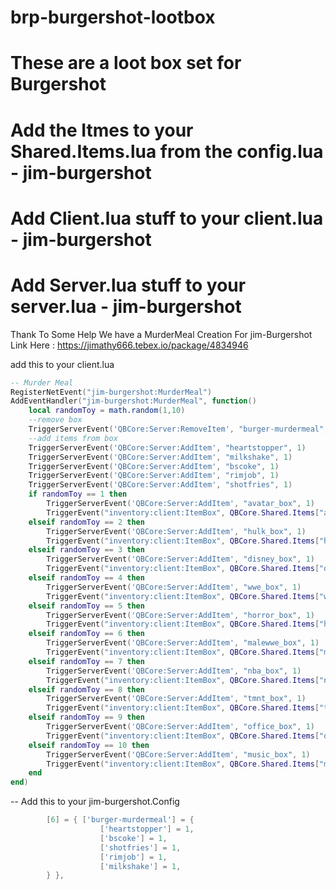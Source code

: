 # brp-burgershot-lootbox

# These are a loot box set for Burgershot

# Add the Itmes to your Shared.Items.lua from the config.lua - jim-burgershot

# Add Client.lua stuff to your client.lua - jim-burgershot

# Add Server.lua stuff to your server.lua - jim-burgershot

Thank To Some Help We have a MurderMeal Creation For jim-Burgershot Link Here : https://jimathy666.tebex.io/package/4834946

add this to your client.lua

```lua
-- Murder Meal
RegisterNetEvent("jim-burgershot:MurderMeal")
AddEventHandler("jim-burgershot:MurderMeal", function()
    local randomToy = math.random(1,10)
    --remove box
    TriggerServerEvent('QBCore:Server:RemoveItem', "burger-murdermeal", 1)
    --add items from box
    TriggerServerEvent('QBCore:Server:AddItem', "heartstopper", 1)
    TriggerServerEvent('QBCore:Server:AddItem', "milkshake", 1)
    TriggerServerEvent('QBCore:Server:AddItem', "bscoke", 1)
    TriggerServerEvent('QBCore:Server:AddItem', "rimjob", 1)
    TriggerServerEvent('QBCore:Server:AddItem', "shotfries", 1)
    if randomToy == 1 then
        TriggerServerEvent('QBCore:Server:AddItem', "avatar_box", 1)
        TriggerEvent("inventory:client:ItemBox", QBCore.Shared.Items["avatar_box"], "add")
    elseif randomToy == 2 then
        TriggerServerEvent('QBCore:Server:AddItem', "hulk_box", 1)
        TriggerEvent("inventory:client:ItemBox", QBCore.Shared.Items["hulk_box"], "add")
    elseif randomToy == 3 then
        TriggerServerEvent('QBCore:Server:AddItem', "disney_box", 1)
        TriggerEvent("inventory:client:ItemBox", QBCore.Shared.Items["disney_box"], "add")
    elseif randomToy == 4 then
        TriggerServerEvent('QBCore:Server:AddItem', "wwe_box", 1)
        TriggerEvent("inventory:client:ItemBox", QBCore.Shared.Items["wwe_box"], "add")
    elseif randomToy == 5 then
        TriggerServerEvent('QBCore:Server:AddItem', "horror_box", 1)
        TriggerEvent("inventory:client:ItemBox", QBCore.Shared.Items["horror_box"], "add")
    elseif randomToy == 6 then
        TriggerServerEvent('QBCore:Server:AddItem', "malewwe_box", 1)
        TriggerEvent("inventory:client:ItemBox", QBCore.Shared.Items["malewwe_box"], "add")
    elseif randomToy == 7 then
        TriggerServerEvent('QBCore:Server:AddItem', "nba_box", 1)
        TriggerEvent("inventory:client:ItemBox", QBCore.Shared.Items["nba_box"], "add")
    elseif randomToy == 8 then
        TriggerServerEvent('QBCore:Server:AddItem', "tmnt_box", 1)
        TriggerEvent("inventory:client:ItemBox", QBCore.Shared.Items["tmnt_box"], "add")
    elseif randomToy == 9 then
        TriggerServerEvent('QBCore:Server:AddItem', "office_box", 1)
        TriggerEvent("inventory:client:ItemBox", QBCore.Shared.Items["office_box"], "add")
    elseif randomToy == 10 then
        TriggerServerEvent('QBCore:Server:AddItem', "music_box", 1)
        TriggerEvent("inventory:client:ItemBox", QBCore.Shared.Items["music_box"], "add")
    end
end)
```

-- Add this to your jim-burgershot.Config

```lua
		[6] = { ['burger-murdermeal'] = {
            		['heartstopper'] = 1,
            		['bscoke'] = 1,
            		['shotfries'] = 1,
            		['rimjob'] = 1,
            		['milkshake'] = 1,
		} },
 ```
